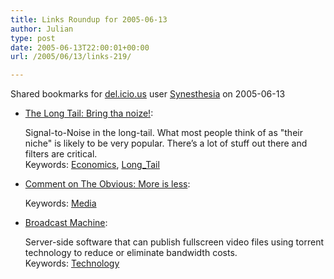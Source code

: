 ```yaml
---
title: Links Roundup for 2005-06-13
author: Julian
type: post
date: 2005-06-13T22:00:01+00:00
url: /2005/06/13/links-219/

---
```

Shared bookmarks for [del.icio.us][1] user  [Synesthesia][2] on 2005-06-13

  * [The Long Tail: Bring tha noize!][3]:
  
    Signal-to-Noise in the long-tail. What most people think of as "their niche" is likely to be very popular. There&#8217;s a lot of stuff out there and filters are critical.   
    Keywords: [Economics][4], [Long_Tail][5]
  * [Comment on The Obvious: More is less][6]:
  
       
    Keywords: [Media][7]
  * [Broadcast Machine][8]:
  
    Server-side software that can publish fullscreen video files using torrent technology to reduce or eliminate bandwidth costs.   
    Keywords: [Technology][9]

 [1]: http://del.icio.us/
 [2]: http://del.icio.us/synesthesia
 [3]: http://longtail.typepad.com/the_long_tail/2005/06/more_on_signals.html "http://longtail.typepad.com/the_long_tail/2005/06/more_on_signals.html"
 [4]: http://del.icio.us/synesthesia/Economics
 [5]: http://del.icio.us/synesthesia/Long_Tail
 [6]: http://theobvious.typepad.com/blog/2005/06/more_is_less.html#c6200195 "http://theobvious.typepad.com/blog/2005/06/more_is_less.html#c6200195"
 [7]: http://del.icio.us/synesthesia/Media
 [8]: http://www.participatoryculture.org/bm/ "http://www.participatoryculture.org/bm/"
 [9]: http://del.icio.us/synesthesia/Technology